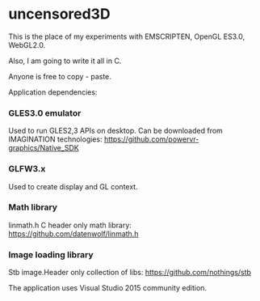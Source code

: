 # uncensored3D

This is the place of my experiments with EMSCRIPTEN, OpenGL ES3.0, WebGL2.0.

Also, I am going to write it all in C.

Anyone is free to copy - paste.

Application dependencies:

### GLES3.0 emulator 
Used to run GLES2,3 APIs on desktop.
Can be downloaded from IMAGINATION technologies:
https://github.com/powervr-graphics/Native_SDK

### GLFW3.x 
Used to create display and GL context.

### Math library 
linmath.h  C header only math library:
https://github.com/datenwolf/linmath.h

### Image loading library 
Stb image.Header only collection of libs:
https://github.com/nothings/stb


The application uses Visual Studio 2015 community edition.





